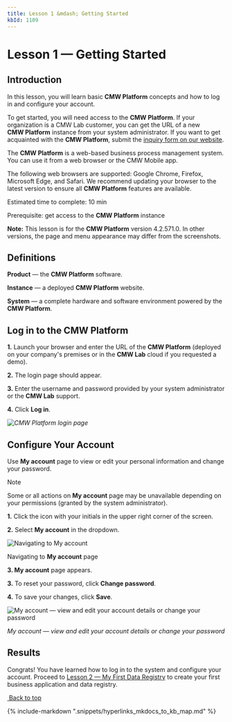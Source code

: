 ```yaml
---
title: Lesson 1 &mdash; Getting Started
kbId: 1109
---
```



# Lesson 1 &mdash; Getting Started

## Introduction

In this lesson, you will learn basic **CMW Platform** concepts and how to log in and configure your account.

To get started, you will need access to the **CMW Platform**. If your organization is a CMW Lab customer, you can get the URL of a new **CMW Platform** instance from your system administrator. If you want to get acquainted with the **CMW Platform**, submit the [inquiry form on our website](https://www.cmwlab.com/company/contact-us/).

The **CMW Platform** is a web-based business process management system. You can use it from a web browser or the CMW Mobile app.

The following web browsers are supported: Google Chrome, Firefox, Microsoft Edge, and Safari. We recommend updating your browser to the latest version to ensure all **CMW Platform** features are available.

Estimated time to complete: 10 min

Prerequisite: get access to the **CMW Platform** instance

**Note:** This lesson is for the **CMW Platform** version 4.2.571.0. In other versions, the page and menu appearance may differ from the screenshots.

## Definitions

**Product** — the **CMW Platform** software.

**Instance** — a deployed **CMW Platform** website.

**System** — a complete hardware and software environment powered by the **CMW Platform**.

## Log in to the CMW Platform

**1.** Launch your browser and enter the URL of the **CMW Platform** (deployed on your company's premises or in the **CMW Lab** cloud if you requested a demo). 

**2.** The login page should appear.

**3.** Enter the username and password provided by your system administrator or the **CMW Lab** support.

**4.** Click **Log in**.

_![CMW Platform login page](https://kb.cmwlab.com/assets/cmw_platform_lesson1_1.png)_

## Configure Your Account

Use **My account** page to view or edit your personal information and change your password.

Note

Some or all actions on **My account** page may be unavailable depending on your permissions (granted by the system administrator).

**1.** Click the icon with your initials in the upper right corner of the screen.

**2.** Select **My account** in the dropdown.

![Navigating to My account](https://kb.cmwlab.com/assets/cmw_platform_lesson1_2.png)

Navigating to **My account** page

**3. My account** page appears.

**3.** To reset your password, click **Change password**.

**4.** To save your changes, click **Save**.

![My account — view and edit your account details or change your password](https://kb.cmwlab.com/assets/cmw_platform_lesson1_3.png)

*My account — view and edit your account details or change your password*

## Results

Congrats! You have learned how to log in to the system and configure your account.
Proceed to [Lesson 2 &mdash; My First Data Registry](https://kb.comindware.ru/article.php?id=1110) to create your first business application and data registry.

 [*‌* Back to top](#)

{% include-markdown ".snippets/hyperlinks_mkdocs_to_kb_map.md" %}
